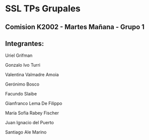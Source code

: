 # SSL TPs Grupales

## Comision K2002 - Martes Mañana - Grupo 1

## Integrantes:

Uriel Grifman

Gonzalo Ivo Turri

Valentina Valmadre Amoia

Gerónimo Bosco

Facundo Slaibe

Gianfranco Lema De Filippo

María Sofía Rabey Fischer

Juan Ignacio del Puerto

Santiago Ale Marino
